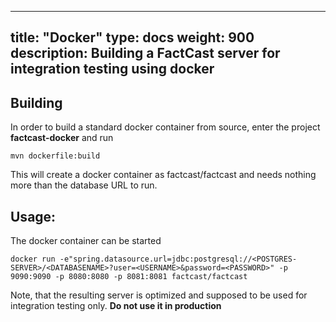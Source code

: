 ---

title: "Docker"
type: docs
weight: 900
description: Building a FactCast server for integration testing using docker
----------------------------------------------------------------------------

## Building

In order to build a standard docker container from source, enter the project **factcast-docker** and run

```shell
mvn dockerfile:build
```

This will create a docker container as factcast/factcast and needs nothing more than the database URL to run.

## Usage:

The docker container can be started

```shell
docker run -e"spring.datasource.url=jdbc:postgresql://<POSTGRES-SERVER>/<DATABASENAME>?user=<USERNAME>&password=<PASSWORD>" -p 9090:9090 -p 8080:8080 -p 8081:8081 factcast/factcast
```

Note, that the resulting server is optimized and supposed to be used for integration testing only.
**Do not use it in production**
